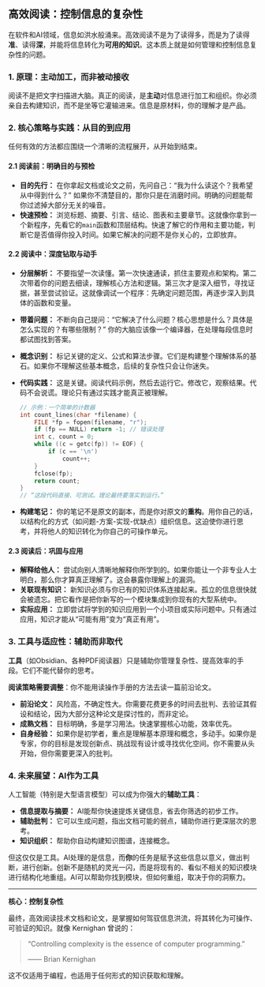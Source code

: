 
## 高效阅读：控制信息的复杂性

在软件和AI领域，信息如洪水般涌来。高效阅读不是为了读得多，而是为了读得**准**、读得**深**，并能将信息转化为**可用的知识**。这本质上就是如何管理和控制信息复杂性的问题。

### 1. 原理：主动加工，而非被动接收

阅读不是把文字扫描进大脑。真正的阅读，是**主动**对信息进行加工和组织。你必须亲自去构建知识，而不是坐等它灌输进来。信息是原材料，你的理解才是产品。

### 2. 核心策略与实践：从目的到应用

任何有效的方法都应围绕一个清晰的流程展开，从开始到结束。

#### 2.1 阅读前：明确目的与预检

*   **目的先行：** 在你拿起文档或论文之前，先问自己：“我为什么读这个？我希望从中得到什么？” 如果你不清楚目的，那你只是在消磨时间。明确的问题能帮你过滤掉大部分无关的噪音。
*   **快速预检：** 浏览标题、摘要、引言、结论、图表和主要章节。这就像你拿到一个新程序，先看它的`main`函数和顶层结构。快速了解它的作用和主要功能，判断它是否值得你投入时间。如果它解决的问题不是你关心的，立即放弃。

#### 2.2 阅读中：深度钻取与动手

*   **分层解析：** 不要指望一次读懂。第一次快速通读，抓住主要观点和架构。第二次带着你的问题去细读，理解核心方法和逻辑。第三次才是深入细节，寻找证据，甚至尝试验证。这就像调试一个程序：先确定问题范围，再逐步深入到具体的函数和变量。
*   **带着问题：** 不断向自己提问：“它解决了什么问题？核心思想是什么？具体是怎么实现的？有哪些限制？” 你的大脑应该像一个编译器，在处理每段信息时都试图找到答案。
*   **概念识别：** 标记关键的定义、公式和算法步骤。它们是构建整个理解体系的基石。如果你不理解这些基本概念，后续的复杂性只会让你迷失。
*   **代码实践：** 这是关键。阅读代码示例，然后去运行它。修改它，观察结果。代码不会说谎。理论只有通过实践才能真正被理解。

    ```c
    // 示例：一个简单的计数器
    int count_lines(char *filename) {
        FILE *fp = fopen(filename, "r");
        if (fp == NULL) return -1; // 错误处理
        int c, count = 0;
        while ((c = getc(fp)) != EOF) {
            if (c == '\n')
                count++;
        }
        fclose(fp);
        return count;
    }
    // “这段代码直接、可测试。理论最终要落实到运行。”
    ```
*   **构建笔记：** 你的笔记不是原文的副本，而是你对原文的**重构**。用你自己的话，以结构化的方式（如问题-方案-实现-优缺点）组织信息。这迫使你进行思考，并将他人的知识转化为你自己的可操作单元。

#### 2.3 阅读后：巩固与应用

*   **解释给他人：** 尝试向别人清晰地解释你所学到的。如果你能让一个非专业人士明白，那么你才算真正理解了。这会暴露你理解上的漏洞。
*   **关联现有知识：** 新知识必须与你已有的知识体系连接起来。孤立的信息很快就会被遗忘。把它看作是把你新写的一个模块集成到你现有的大型系统中。
*   **实际应用：** 立即尝试将学到的知识应用到一个小项目或实际问题中。只有通过应用，知识才能从“可能有用”变为“真正有用”。

### 3. 工具与适应性：辅助而非取代

**工具**（如Obsidian、各种PDF阅读器）只是辅助你管理复杂性、提高效率的手段。它们不能代替你的思考。

**阅读策略需要调整**：你不能用读操作手册的方法去读一篇前沿论文。
*   **前沿论文：** 风险高，不确定性大。你需要花费更多的时间去批判、去验证其假设和结论，因为大部分这种论文是探讨性的，而非定论。
*   **成熟文档：** 目标明确，多是学习用法。快速掌握核心功能，效率优先。
*   **自身经验：** 如果你是初学者，重点是理解基本原理和概念，多动手。如果你是专家，你的目标是发现创新点、挑战现有设计或寻找优化空间。你不需要从头开始，但你需要更深入的批判。

### 4. 未来展望：AI作为工具

人工智能（特别是大型语言模型）可以成为你强大的**辅助工具**：
*   **信息提取与摘要：** AI能帮你快速提炼关键信息，省去你筛选的初步工作。
*   **辅助批判：** 它可以生成问题，指出文档可能的弱点，辅助你进行更深层次的思考。
*   **知识组织：** 帮助你自动构建知识图谱，连接概念。

但这仅仅是工具。AI处理的是信息，而**你**的任务是赋予这些信息以意义，做出判断，进行创新。创新不是随机的灵光一闪，而是将现有的、看似不相关的知识模块进行结构化地重组。AI可以帮助你找到模块，但如何重组，取决于你的洞察力。

---

**核心：控制复杂性**

最终，高效阅读技术文档和论文，是掌握如何驾驭信息洪流，将其转化为可操作、可验证的知识。就像 Kernighan 曾说的：

> “Controlling complexity is the essence of computer programming.”
>
> —— Brian Kernighan

这不仅适用于编程，也适用于任何形式的知识获取和理解。